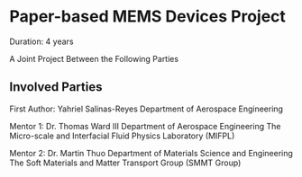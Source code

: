 # Paper-based MEMS Devices Project
Duration: 4 years

A Joint Project Between the Following Parties 
## Involved Parties
First Author: Yahriel Salinas-Reyes
Department of Aerospace Engineering

Mentor 1: Dr. Thomas Ward III
Department of Aerospace Engineering
The Micro-scale and Interfacial Fluid Physics Laboratory (MIFPL)

Mentor 2: Dr. Martin Thuo
Department of Materials Science and Engineering 
The Soft Materials and Matter Transport Group (SMMT Group)





